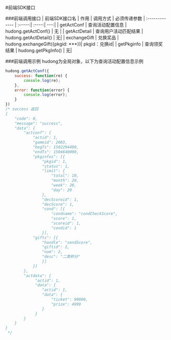 #前端SDK接口

###前端调用接口
| 前端SDK接口名              | 作用  | 调用方式 | 必须传递参数
| :------------- | :-----:| :----:| ---:|
| getActConf             | 查询活动配置信息 | hudong.getActConf() | 无 |
| getActDetail           | 查询用户活动匹配结果 | hudong.getActDetail() | 无|
| exchangeGift           | 兑换奖品 | hudong.exchangeGift({pkgid: ***})| pkgid：兑换id|
| getPkginfo             | 查询领奖结果 | hudong.getPkgInfo() | 无|

###前端调用示例
hudong为全局对象，以下为查询活动配置信息示例
```javascript
hudong.getActConf({
    success: function(re) {
        console.log(re);
    },
    error: function(error) {
        console.log(error);
    }
})
/* success 返回
{
    "code": 0,
    "message": "success",
    "data": {
        "actconf": {
            "actid": 1,
            "gameid": 2003,
            "begTs": 1502294400,
            "endTs": 1504640000,
            "pkginfos": [{
                "pkgid": 1,
                "status": 1,
                "limit": {
                    "total": 10,
                    "month": 20,
                    "week": 20,
                    "day": 20
                },
                "decScoreid": 1,
                "decScore": 1,
                "cond": [{
                    "condname": "condCheckScore",
                    "score": 1,
                    "scoreid": 1,
                    "condid": 1
                }],
            "gifts": [{
                "handle": "sendScore",
                "giftid": 2,
                "num": 2,
                "desc": "二类积分"
                }]
            }]
        },
        "actdata": {
             "actid": 1,
             "data": {
                "actid": 1,
                "data": {
                    "ticket": 90000,
                    "prize": 4999
                }
             }
        }
    }
}
 */
```